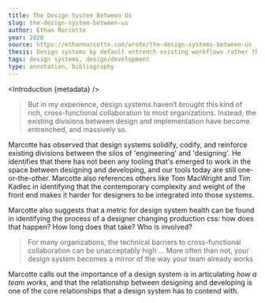```yaml
---
title: The Design System Between Us
slug: the-design-system-between-us
author: Ethan Marcotte
year: 2020
source: https://ethanmarcotte.com/wrote/the-design-systems-between-us
thesis: Design systems by default entrench existing workflows rather than changing them.
tags: design systems, design/development
type: annotation, bibliography
---
```


<script>
  import Introduction from '../components/Introduction.svelte'
</script>

<Introduction {metadata} />

> But in my experience, design systems haven’t brought this kind of rich, cross-functional collaboration to most organizations. Instead, the existing divisions between design and implementation have become entrenched, and massively so.

Marcotte has observed that design systems solidify, codify, and reinforce existing divisions between the silos of 'engineering' and 'designing'. He identifies that there has not been any tooling that's emerged to work in the space between designing and developing, and our tools today are still one-or-the-other. Marcotte also references others like Tom MacWright and Tim Kadlec in identifying that the contemporary complexity and weight of the front end makes it harder for designers to be integrated into those systems. 

Marcotte also suggests that a metric for design system health can be found in identifying the process of a designer changing production css: how does that happen? How long does that take? Who is involved?

>  For many organizations, the technical barriers to cross-functional collaboration can be unacceptably high … More often than not, your design system becomes a mirror of the way your team already works

Marcotte calls out the importance of a design system is in articulating _how a team works_, and that the relationship between designing and developing is one of the core relationships that a design system has to contend with.


